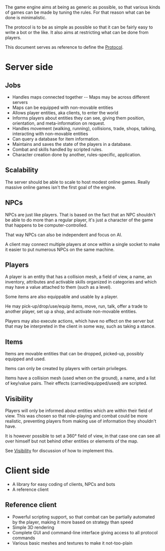 The game engine aims at being as generic as possible, so that various kinds of games can be made by tuning the rules. For that reason what can be done is minimalistic.

The protocol is to be as simple as possible so that it can be fairly easy to write a bot or the like. It also aims at restricting what can be done from players.

This document serves as reference to define the [Protocol](Protocol.md).

# Server side #

## Jobs ##
  * Handles maps connected together -- Maps may be across different servers
  * Maps can be equipped with non-movable entities
  * Allows player entities, aka clients, to enter the world
  * Informs players about entities they can see, giving them position, orientation, and meta-information on request.
  * Handles movement (walking, running), collisions, trade, shops, talking, interacting with non-movable entities
  * Can query a database for item information.
  * Maintains and saves the state of the players in a database.
  * Combat and skills handled by scripted rules.
  * Character creation done by another, rules-specific, application.


## Scalability ##
The server should be able to scale to host modest online games. Really massive online games isn't the first goal of the engine.


## NPCs ##
NPCs are just like players. That is based on the fact that an NPC shouldn't be able to do more than a regular player, it's just a character of the game that happens to be computer-controlled.

That way NPCs can also be independent and focus on AI.


A client may connect multiple players at once within a single socket to make it easier to put numerous NPCs on the same machine.


## Players ##
A player is an entity that has a collision mesh, a field of view, a name, an inventory, attributes and activable skills organized in categories and which may have a value attached to them (such as a level).

Some items are also equippable and usable by a player.

He may pick-up/drop/use/equip items, move, run, talk, offer a trade to another player, set up a shop, and activate non-movable entities.

Players may also execute actions, which have no effect on the server but that may be interpreted in the client in some way, such as taking a stance.


## Items ##
Items are movable entities that can be dropped, picked-up, possibly equipped and used.

Items can only be created by players with certain privileges.

Items have a collision mesh (used when on the ground), a name, and a list of key/value pairs. Their effects (carried/equipped/used) are scripted.

## Visibility ##
Players will only be informed about entities which are within their field of view. This was chosen so that role-playing and combat could be more realistic, preventing players from making use of information they shouldn't have.

It is however possible to set a 360° field of view, in that case one can see all over himself but not behind other entities or elements of the map.

See [Visibility](Visibility.md) for discussion of how to implement this.



# Client side #
  * A library for easy coding of clients, NPCs and bots
  * A reference client

## Reference client ##
  * Powerful scripting support, so that combat can be partially automated by the player, making it more based on strategy than speed
  * Simple 3D rendering
  * Complete GUI and command-line interface giving access to all protocol commands
  * Various basic meshes and textures to make it not-too-plain